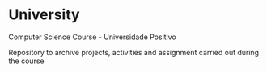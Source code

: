 # University
Computer Science Course - Universidade Positivo

Repository to archive projects, activities and assignment carried out during the course
